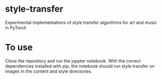 # style-transfer

Experimental implementations of style transfer algorithms for art and music in PyTorch

# To use

Clone the repository and run the jupyter notebook. With the correct dependencies installed with pip, the notebook should run style transfer on images in the content and style directories.
